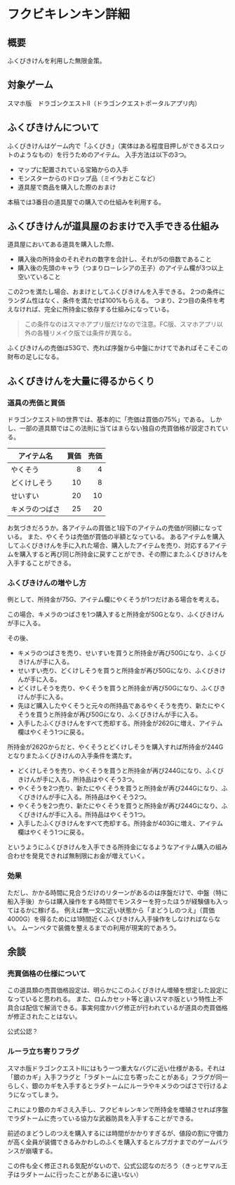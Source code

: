 # フクビキレンキン詳細

## 概要

ふくびきけんを利用した無限金策。

## 対象ゲーム

スマホ版　ドラゴンクエストⅡ（ドラゴンクエストポータルアプリ内）

## ふくびきけんについて

ふくびきけんはゲーム内で「ふくびき」（実体はある程度目押しができるスロットのようなもの）を行うためのアイテム。
入手方法は以下の3つ。

- マップに配置されている宝箱からの入手
- モンスターからのドロップ品（ミイラおとこなど）
- 道具屋で商品を購入した際のおまけ

本稿では3番目の道具屋での購入での仕組みを利用する。

## ふくびきけんが道具屋のおまけで入手できる仕組み

道具屋においてある道具を購入した際、

- 購入後の所持金のそれぞれの数字を合計し、それが5の倍数であること
- 購入後の先頭のキャラ（つまりローレシアの王子）のアイテム欄が3つ以上空いていること

この2つを満たし場合、おまけとしてふくびきけんを入手できる。
2つの条件にランダム性はなく、条件を満たせば100%もらえる。
つまり、2つ目の条件を考えなければ、完全に所持金に依存する仕組みになっている。

> この条件なのはスマホアプリ版だけなので注意。FC版、スマホアプリ以外の各種リメイク版では条件が異なる。

ふくびきけんの売価は53Gで、売れば序盤から中盤にかけてであればそこそこの財布の足しになる。

## ふくびきけんを大量に得るからくり

### 道具の売価と買価

ドラゴンクエストⅡの世界では、基本的に「売価は買価の75%」である。
しかし、一部の道具類ではこの法則に当てはまらない独自の売買価格が設定されている。

|アイテム名|  買価 |  売価 |
|----|----:|----:|
|やくそう|8|4|
|どくけしそう|10|8|
|せいすい|20|10|
|キメラのつばさ|25|20|

お気づきだろうか。各アイテムの買価と1段下のアイテムの売価が同額になっている。
また、やくそうは売価が買価の半額となっている。
あるアイテムを購入してふくびきけんを手に入れた場合、購入したアイテムを売り、対応するアイテムを購入すると再び同じ所持金に戻すことができ、その際にまたふくびきけんを入手することができる。

### ふくびきけんの増やし方

例として、所持金が75G、アイテム欄にやくそうが1つだけある場合を考える。

この場合、キメラのつばさを1つ購入すると所持金が50Gとなり、ふくびきけんが手に入る。

その後、

- キメラのつばさを売り、せいすいを買うと所持金が再び50Gになり、ふくびきけんが手に入る。
- せいすい売り、どくけしそうを買うと所持金が再び50Gになり、ふくびきけんが手に入る。
- どくけしそうを売り、やくそうを買うと所持金が再び50Gになり、ふくびきけんが手に入る。
- 先ほど購入したやくそうと元々の所持品であるやくそうを売り、新たにやくそうを買うと所持金が再び50Gになり、ふくびきけんが手に入る。
- 入手したふくびきけんをすべて売却する。所持金が262Gに増え、アイテム欄はやくそう1つに戻る。

所持金が262Gからだと、やくそうとどくけしそうを購入すれば所持金が244Gとなりまたふくびきけんの入手条件を満たす。

- どくけしそうを売り、やくそうを買うと所持金が再び244Gになり、ふくびきけんが手に入る。所持品はやくそう3つ。
- やくそうを2つ売り、新たにやくそうを買うと所持金が再び244Gになり、ふくびきけんが手に入る。所持品はやくそう2つ。
- やくそうを2つ売り、新たにやくそうを買うと所持金が再び244Gになり、ふくびきけんが手に入る。所持品はやくそう1つ。
- 入手したふくびきけんをすべて売却する。所持金が403Gに増え、アイテム欄はやくそう1つに戻る。

というようにふくびきけんを入手できる所持金になるようなアイテム購入の組み合わせを発見できれば無制限にお金が増えていく。

### 効果

ただし、かかる時間に見合うだけのリターンがあるのは序盤だけで、中盤（特に船入手後）からは購入操作をする時間でモンスターを狩ったほうが経験値も入ってはるかに稼げる。
例えば無一文に近い状態から「まどうしのつえ」（買価4000G）を得るためには1時間近くふくびきけん入手操作をしなければならない。
ムーンペタで装備を整えるまでの利用が現実的であろう。

## 余談

### 売買価格の仕様について

この道具類の売買価格設定は、明らかにこのふくびきけん増殖を想定した設定になっていると思われる。
また、ロムカセット等と違いスマホ版という特性上不具合は配信で解消できる。事実何度かバグ修正が行われているが道具の売買価格が修正されたことはない。

公式公認？

### ルーラ立ち寄りフラグ

スマホ版ドラゴンクエストⅡにはもう一つ重大なバグに近い仕様がある。それは「銀のカギ」入手フラグと「ラダトームに立ち寄ったことがある」フラグが同一らしく、銀のカギを入手するとラダトームにルーラやキメラのつばさで行けるようになってしまう。

これにより銀のカギさえ入手し、フクビキレンキンで所持金を増殖させれば序盤でラダトームに売っている協力な武器防具を入手することができる。

前述のまどうしのつえを購入するには時間がかかりすぎるが、値段の割に守備力が高く全員が装備できるみかわしのふくを購入するとルプガナまでのゲームバランスが崩壊する。

この件も全く修正される気配がないので、公式公認なのだろう（きっとサマル王子はラダトームに行ったことがあるに違いない）